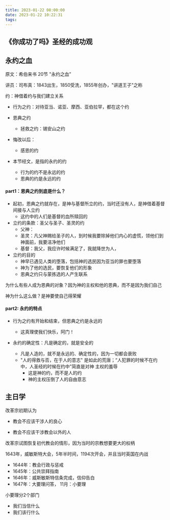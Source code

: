```yaml
---
title: 2023-01-22 08:00:00
date: 2023-01-22 10:22:31
tags:
---
```


## 《你成功了吗》圣经的成功观

## 永约之血

原文：希伯来书 20节 "永约之血”

讲员：司布真：1843出生，1850受洗，1855年创办，"讲道王子"之称

约：神借着约与我们建立关系

- 行为之约：对待亚当、诺亚、摩西、亚伯拉罕，都在这个约

- 恩典之约
  - 拯救之约：锡安山之约
- 悔改以后：
  - 感恩的约
- 本节经文，是指的永约的约
  - 行为的约不是永远的约
  - 恩典的约是永远的约



#### part1：恩典之约到底是什么？

- 起初，恩典之约就存在，是神与基督所立的约，当时还没有人，是神借着基督间接与人立约
  - 这约中的人们是基督的血所赎回的
- 立约的条款：圣父与圣子、圣灵的约
  - 父神：
  - 圣灵：凡父神赐给圣子的人，到时候我要除掉他们内心的虚慌，领他们到神面前，我要洁净他们
  - 基督：我父，我应许时候满足了，我就降世为人，
- 立约的目的
  - 神早已遇见人类的堕落，包括神的选民因为亚当的罪也要堕落
  - 神为了他的选民，要恢复他们的形象
  - 恩典之约只与蒙拣选的人产生联系



为什么有些人成为恩典的对象？因为神的主权和他的恩典，而不是因为我们自己

神为什么这么做？是神要使自己得荣耀

#### part2: 永约的特点

- 行为之约有开始和结束，但恩典之约是永远的
  - 这真理使我们快乐，阿门！

- 永约的确定性：凡是确定的，就是安全的
  - 凡是人造的，就不是永远的、确定性的，因为一切都会衰败
  - "人的得救与否，在于人的意志" 是如此的荒唐；“人犯罪的时候不在约中，人圣经的时候在约中”简直是对神 主权的羞辱
    - 这是神的约，而不是人的约
    - 神的主权压倒了人的自由意志





## 主日学

改革宗初期认为

- 教会不应该干涉人的良心

- 教会不应该干涉教会以外的人

改革宗试图恢复初代教会的情形，因为当时的宗教想要更大的权柄

1643年，威敏斯特大会，5年半时间，1194次开会，并且当时英国在内战

- 1644年：教会行政与惩戒
- 1645年：公共崇拜指南
- 1646年：威斯敏斯特信条完成，信仰告白
- 1647年：大要理问答， 11月：小要理



小要理分2个部门

- 我们当信什么
- 我们该行什么
